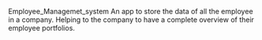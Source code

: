  Employee_Managemet_system
An app to store the data of all the employee in a company. Helping to the company to have a complete overview of their employee portfolios.
